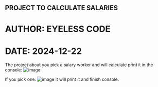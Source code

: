 ## PROJECT TO CALCULATE SALARIES
# AUTHOR: EYELESS CODE
# DATE: 2024-12-22

The project about you pick a salary worker and will calculate print it in the console:
![image](https://github.com/user-attachments/assets/ea1e578c-1179-4e23-b42b-71118aee75df)

If you pick one:
![image](https://github.com/user-attachments/assets/dfe3f1ba-be37-4060-844a-71bd14c8c88a)
It will print it and finish console.
